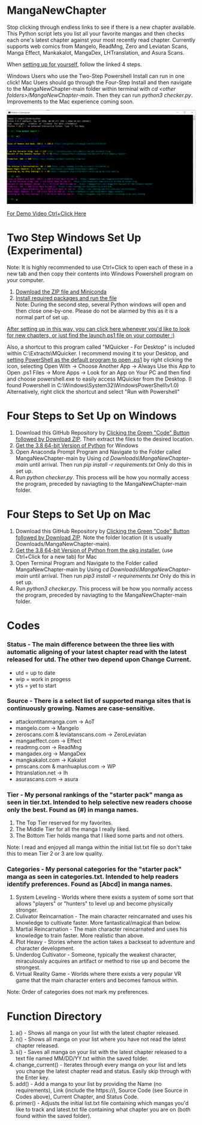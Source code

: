 # MangaNewChapter
Stop clicking through endless links to see if there is a new chapter available. This Python script lets you list all your favorite mangas and then checks each one's latest chapter against your most recently read chapter. Currently supports web comics from Mangelo, ReadMng, Zero and Leviatan Scans, Manga Effect, Mankakalot, MangaDex, LHTranslation, and Asura Scans.

When <a href="#su">setting up for yourself</a>, follow the linked 4 steps.

Windows Users who use the Two-Step Powershell Install can run in one click! Mac Users should go through the Four-Step Install and then navigate to the MangaNewChapter-main folder within terminal with <em>cd \<other folders\>/MangaNewChapter-main</em>. Then they can run <em>python3 checker.py</em>. Improvements to the Mac experience coming soon.

<img src="mcheck_ex.png"/>

<a href="https://youtu.be/AyZsZzuTAPg/" target="_blank">For Demo Video Ctrl+Click Here</a>

<h1 id="su">Two Step Windows Set Up (Experimental)</h1>
Note: It is highly recommended to use Ctrl+Click to open each of these in a new tab and then copy their contents into Windows Powershell program on your computer.
<ol>
  <a href="setup.ps1"><li>Download the ZIP file and Miniconda</li></a>
  <a href="setup2.ps1"><li>Install required packages and run the file</li></a>
  Note: During the second step, several Python windows will open and then close one-by-one. Please do not be alarmed by this as it is a normal part of set up.
</ol>
<a href="launch.ps1">After setting up in this way, you can click here whenever you'd like to look for new chapters, or just find the launch.ps1 file on your computer :)</a> <p>Also, a shortcut to this program called "MQuicker - For Desktop" is included within C:\Extracts\MQuicker.
I recommend moving it to your Desktop, and <a href="https://www.top-password.com/blog/set-ps1-script-to-open-with-powershell-by-default/">setting PowerShell as the default program to open .ps1</a> by right clicking the icon, selecting Open With -> Choose Another App -> Always Use this App to Open .ps1 Files -> More Apps -> Look for an App on Your PC and then find and choose powershell.exe to easily access MQuicker from the Desktop.
(I found Powershell in C:\Windows\System32\WindowsPowerShell\v1.0) Alternatively, right click the shortcut and select "Run with Powershell"</p>

<h1 id="su">Four Steps to Set Up on Windows</h1>
<ol>
  <li>Download this GitHub Repository by <a href="https://github.com/JacobK233811/MangaNewChapter/archive/main.zip">Clicking the Green "Code" Button followed by Download ZIP</a>. Then extract the files to the desired location. </li>
  <li><a href="https://repo.anaconda.com/miniconda/Miniconda3-latest-Windows-x86_64.exe">Get the 3.8 64-bit Version of Python</a> for Windows </li>
  <li>Open Anaconda Prompt Program and Navigate to the Folder called MangaNewChapter-main by Using <em>cd Downloads\MangaNewChapter-main</em> until arrival. Then run <em>pip install -r requirements.txt</em> Only do this in set up.</li>
  <li>Run <em>python checker.py</em>. This process will be how you normally access the program, preceded by naviagting to the MangaNewChapter-main folder.</li>
</ol>


<h1 id="su">Four Steps to Set Up on Mac</h1>
<ol>
  <li>Download this GitHub Repository by <a href="https://github.com/JacobK233811/MangaNewChapter/archive/main.zip">Clicking the Green "Code" Button followed by Download ZIP</a>. Note the folder location (it is usually Downloads/MangaNewChapter-main). </li>
  <li><a href="https://repo.anaconda.com/miniconda/Miniconda3-latest-MacOSX-x86_64.pkg">Get the 3.8 64-bit Version of Python from the pkg installer.</a> (use Ctrl+Click for a new tab) for Mac </li>
  <li>Open Terminal Program and Navigate to the Folder called MangaNewChapter-main by Using <em>cd Downloads\MangaNewChapter-main</em> until arrival. Then run <em>pip3 install -r requirements.txt</em> Only do this in set up.</li>
  <li>Run <em>python3 checker.py</em>. This process will be how you normally access the program, preceded by naviagting to the MangaNewChapter-main folder.</li>
</ol>

# Codes

### Status - The main difference between the three lies with automatic aligning of your latest chapter read with the latest released for utd. The other two depend upon Change Current.
<ul>
  <li>utd = up to date</li>
  <li>wip = work in progess</li>
  <li>yts = yet to start</li>
</ul>

### Source - There is a select list of supported manga sites that is continuously growing. Names are case-sensitive.
<ul>
  <li>attackontitanmanga.com -> AoT</li>
  <li>mangelo.com -> Mangelo</li>
  <li>zeroscans.com & leviatanscans.com -> ZeroLeviatan</li>
  <li>mangaeffect.com -> Effect</li>
  <li>readmng.com -> ReadMng</li>
  <li>mangadex.org -> MangaDex</li>
  <li>mangkakalot.com -> Kakalot</li>
  <li>pmscans.com & manhuaplus.com -> WP</li>
  <li>lhtranslation.net -> lh</li>
  <li>asurascans.com -> asura</li>
 </ul>
 
### Tier - My personal rankings of the "starter pack" manga as seen in tier.txt. Intended to help selective new readers choose only the best. Found as (#) in manga names.
<ol>
  <li>The Top Tier reserved for my favorites.</li>
  <li>The Middle Tier for all the manga I really liked.</li>
  <li>The Bottom Tier holds manga that I liked some parts and not others. </li>
 </ol>
 Note: I read and enjoyed all manga within the initial list.txt file so don't take this to mean Tier 2 or 3 are low quality.
 
### Categories - My personal categories for the "starter pack" manga as seen in categories.txt. Intended to help readers identify preferences. Found as \[Abcd\] in manga names.
<ol>
  <li>System Leveling - Worlds where there exists a system of some sort that allows "players" or "hunters" to level up and become physically stronger.</li>
  <li>Culivator Reincarnation - The main character reincarnated and uses his knowledge to cultivate faster. More fantastical/magical than below.</li>
  <li>Martial Reincarnation - The main character reincarnated and uses his knowledge to train faster. More realistic than above.</li>
  <li>Plot Heavy - Stories where the action takes a backseat to adventure and character development.</li>
  <li>Underdog Cultivator - Someone, typically the weakest character, miraculously acquires an artifact or method to rise up and become the strongest.</li>
  <li>Virtual Reality Game - Worlds where there exists a very popular VR game that the main character enters and becomes famous within.</li>
 </ol>
 Note: Order of categories does not mark my preferences.
 
# Function Directory
<ol>
  <li>a() - Shows all manga on your list with the latest chapter released.</li>
  <li>n() - Shows all manga on your list where you have not read the latest chapter released.</li>
  <li>s() - Saves all manga on your list with the latest chapter released to a text file named MM/DD/YY.txt within the saved folder.</li>
  <li>change_current() - Iterates through every manga on your list and lets you change the latest chapter read and status. Easily skip through with the Enter key.</li>
  <li>add() - Add a manga to your list by providing the Name (no requirements), Link (include the https://), Source Code (see Source in Codes above), Current Chapter, and Status Code.</li>
  <li>primer() - Adjusts the initial list.txt file containing which mangas you'd like to track and latest.txt file containing what chapter you are on (both found within the saved folder).</li>
</ol>

